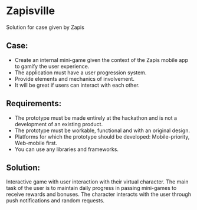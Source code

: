 # Zapisville
Solution for case given by Zapis

## Case:
- Create an internal mini-game given the context of the Zapis mobile app to gamify the user experience.
- The application must have a user progression system.
- Provide elements and mechanics of involvement.
- It will be great if users can interact with each other.

## Requirements:
- The prototype must be made entirely at the hackathon and is not a development of an existing product.
- The prototype must be workable, functional and with an original design.
- Platforms for which the prototype should be developed: Mobile-priority, Web-mobile first.
- You can use any libraries and frameworks.

## Solution:
Interactive game with user interaction with their virtual character. The main task of the user is to maintain daily progress in passing mini-games to receive rewards and bonuses. The character interacts with the user through push notifications and random requests.

